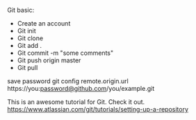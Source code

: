 Git basic:

- Create an account
- Git init
- Git clone
- Git add .
- Git commit -m "some comments"
- Git push origin master
- Git pull

save password
git config remote.origin.url https://you:password@github.com/you/example.git

This is an awesome tutorial for Git. Check it out. 
https://www.atlassian.com/git/tutorials/setting-up-a-repository

